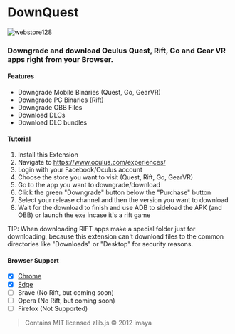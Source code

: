 # DownQuest
![webstore128](https://user-images.githubusercontent.com/34898868/130856005-db1667f7-f191-4e2e-b0bd-938a9dc06364.png)
### Downgrade and download Oculus Quest, Rift, Go and Gear VR apps right from your Browser.

#### Features
- Downgrade Mobile Binaries (Quest, Go, GearVR)
- Downgrade PC Binaries (Rift)
- Downgrade OBB Files
- Download DLCs
- Download DLC bundles

#### Tutorial
1. Install this Extension
2. Navigate to https://www.oculus.com/experiences/
3. Login with your Facebook/Oculus account
4. Choose the store you want to visit (Quest, Rift, Go, GearVR)
5. Go to the app you want to downgrade/download
6. Click the green "Downgrade" button below the "Purchase" button
7. Select your release channel and then the version you want to download
8. Wait for the download to finish and use ADB to sideload the APK (and OBB) or launch the exe incase it's a rift game

TIP: When downloading RIFT apps make a special folder just for downloading, because this extension can't download files to the common directories like "Downloads" or "Desktop" for security reasons.

#### Browser Support
- [x] [Chrome](https://chrome.google.com/webstore/detail/downquest/clocmpojdjmikkaepgkmplgooejmnchb)
- [x] [Edge](https://microsoftedge.microsoft.com/addons/detail/downquest/kehkjfaenkdikagphlaphoeekoodffif)
- [ ] Brave     (No Rift, but coming soon)
- [ ] Opera     (No Rift, but coming soon)
- [ ] Firefox   (Not Supported)

>Contains MIT licensed zlib.js © 2012 imaya

